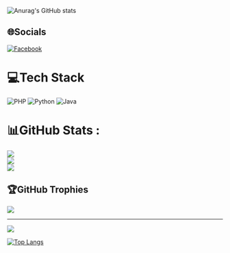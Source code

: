 ![Anurag's GitHub stats](https://github-readme-stats.vercel.app/api?username=lpham0734&theme=maroongold&show_icons=true)



## 🌐Socials
[![Facebook](https://img.shields.io/badge/Facebook-%231877F2.svg?logo=Facebook&logoColor=white)](https://facebook.com/https://m.facebook.com/v2rayNG) 

# 💻Tech Stack
![PHP](https://img.shields.io/badge/php-%23777BB4.svg?style=for-the-badge&logo=php&logoColor=white) ![Python](https://img.shields.io/badge/python-3670A0?style=for-the-badge&logo=python&logoColor=ffdd54) ![Java](https://img.shields.io/badge/java-%23ED8B00.svg?style=for-the-badge&logo=java&logoColor=white)
# 📊GitHub Stats :
![](https://github-readme-stats.vercel.app/api?username=loham0734&theme=bear&hide_border=true&include_all_commits=true&count_private=true)<br/>
![](https://github-readme-streak-stats.herokuapp.com/?user=loham0734&theme=bear&hide_border=true)<br/>
![](https://github-readme-stats.vercel.app/api/top-langs/?username=loham0734&theme=bear&hide_border=true&include_all_commits=true&count_private=true&layout=compact)

## 🏆GitHub Trophies
![](https://github-trophies.vercel.app/?username=loham0734&theme=chalk&no-frame=true&no-bg=true&margin-w=4)

---
[![](https://visitcount.itsvg.in/api?id=loham0734&icon=0&color=0)](https://visitcount.itsvg.in)



[![Top Langs](https://github-readme-stats.vercel.app/api/top-langs/?username=lpham0734&layout=compact)](https://github.com/lpham0734/github-readme-stats)
